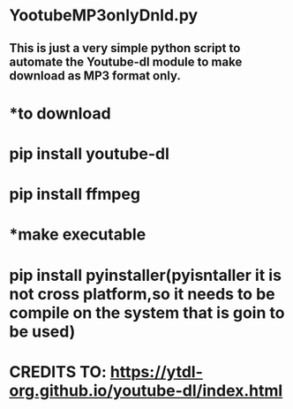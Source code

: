 # YootubeMP3onlyDnld.py
## This is just a very simple python script to automate the Youtube-dl module to make download as MP3 format only. 
# *to download
# pip install youtube-dl
# pip install ffmpeg
# *make executable
# pip install pyinstaller(pyisntaller it is not cross platform,so it needs to be compile on the system that is goin to be used)
# CREDITS TO: https://ytdl-org.github.io/youtube-dl/index.html
